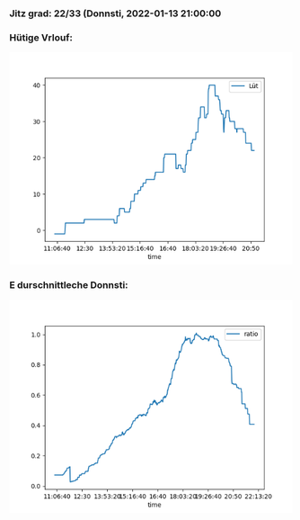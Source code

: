 ### Jitz grad: 22/33 (Donnsti, 2022-01-13 21:00:00

### Hütige Vrlouf:
![Graph](Today.png)

### E durschnittleche Donnsti:
![Graph](Donnsti.png)